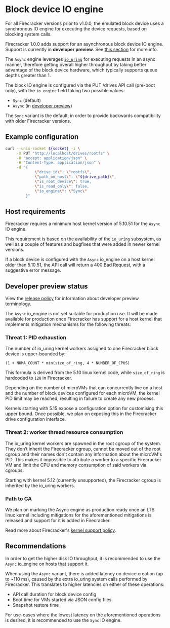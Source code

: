 # Block device IO engine

For all Firecracker versions prior to v1.0.0, the emulated block device uses a
synchronous IO engine for executing the device requests, based on blocking
system calls.

Firecracker 1.0.0 adds support for an asynchronous block device IO engine.
Support is currently in **developer preview**. See
[this section](#developer-preview-status) for more info.

The `Async` engine leverages [`io_uring`](https://kernel.dk/io_uring.pdf) for
executing requests in an async manner, therefore getting overall higher
throughput by taking better advantage of the block device hardware, which
typically supports queue depths greater than 1.

The block IO engine is configured via the PUT /drives API call (pre-boot only),
with the `io_engine` field taking two possible values:

- `Sync` (default)
- `Async` (in [developer preview](../RELEASE_POLICY.md))

The `Sync` variant is the default, in order to provide backwards compatibility
with older Firecracker versions.

## Example configuration

```bash
curl --unix-socket ${socket} -i \
     -X PUT "http://localhost/drives/rootfs" \
     -H "accept: application/json" \
     -H "Content-Type: application/json" \
     -d "{
             \"drive_id\": \"rootfs\",
             \"path_on_host\": \"${drive_path}\",
             \"is_root_device\": true,
             \"is_read_only\": false,
             \"io_engine\": \"Sync\"
         }"
```

## Host requirements

Firecracker requires a minimum host kernel version of 5.10.51 for the `Async`
IO engine.

This requirement is based on the availability of the `io_uring` subsystem, as
well as a couple of features and bugfixes that were added in newer kernel
versions.

If a block device is configured with the `Async` io_engine on a host kernel
older than 5.10.51, the API call will return a 400 Bad Request, with a
suggestive error message.

## Developer preview status

View the [release policy](../RELEASE_POLICY.md) for information about developer
preview terminology.

The `Async` io_engine is not yet suitable for production use. It will be made
available for production once Firecracker has support for a host kernel that
implements mitigation mechanisms for the following threats:

### Threat 1: PID exhaustion

The number of io_uring kernel workers assigned to one Firecracker block device
is upper-bounded by:

```
(1 + NUMA_COUNT * min(size_of_ring, 4 * NUMBER_OF_CPUS)
```

This formula is derived from the 5.10 linux kernel code, while `size_of_ring`
is hardcoded to `128` in Firecracker.

Depending on the number of microVMs that can concurrently live on a host and
the number of block devices configured for each microVM, the kernel PID limit
may be reached, resulting in failure to create any new process.

Kernels starting with 5.15 expose a configuration option for customising this
upper bound. Once possible, we plan on exposing this in the Firecracker drive
configuration interface.

### Threat 2: worker thread resource consumption

The io_uring kernel workers are spawned in the root cgroup of the system.
They don’t inherit the Firecracker cgroup, cannot be moved out of the root
cgroup and their names don't contain any information about the microVM's PID.
This makes it impossible to attribute a worker to a specific Firecracker VM
and limit the CPU and memory consumption of said workers via cgroups.

Starting with kernel 5.12 (currently unsupported), the Firecracker cgroup is
inherited by the io_uring workers.

### Path to GA

We plan on marking the Async engine as production ready once an LTS linux
kernel including mitigations for the aforementioned mitigations is released and
support for it is added in Firecracker.

Read more about Firecracker's [kernel support policy](../kernel-policy.md).

## Recommendations

In order to get the higher disk IO throughput, it is recommended to use the
`Async` io_engine on hosts that support it.

When using the `Async` variant, there is added latency on device creation (up
to ~110 ms), caused by the extra io_uring system calls performed by
Firecracker.
This translates to higher latencies on either of these operations:

- API call duration for block device config
- Boot time for VMs started via JSON config files
- Snapshot restore time

For use-cases where the lowest latency on the aforementioned operations is
desired, it is recommended to use the `Sync` IO engine.
